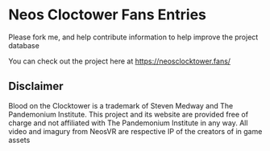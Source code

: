 # Neos Cloctower Fans Entries
 
Please fork me, and help contribute information to help improve the project database

You can check out the project here at https://neosclocktower.fans/ 

## Disclaimer
Blood on the Clocktower is a trademark of Steven Medway and The Pandemonium Institute.
This project and its website are provided free of charge and not affiliated with The Pandemonium Institute in any way.
All video and imagury from NeosVR are respective IP of the creators of in game assets